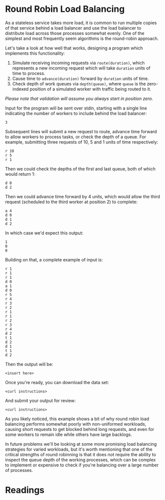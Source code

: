 
# Round Robin Load Balancing

As a stateless service takes more load, it is common to run multiple copies of that
service behind a load balancer and use the load balancer to distribute load across those
processes somewhat evenly. One of the simplest and most frequently seem algorithms is
the round-robin approach.

Let's take a look at how well that works, designing a program which implements this functionality:

1. Simulate receiving incoming requests via `route(duration)`,
    which represents a new incoming request which will take `duration` units of time to process.
2. Cause time to `advance(duration)` forward by `duration` units of time.
3. Check depth of work queues via `depth(queue)`, where `queue` is the zero-indexed
    position of a simulated worker with traffic being routed to it.

*Please note that validation will assume you always start in position zero.*

Input for the program will be sent over stdin, starting with a single
line indicating the number of workers to include behind the load balancer:

    3

Subsequent lines will submit a new request to route, advance time forward
to allow workers to process tasks, or check the depth of a queue. For example,
submitting three requests of 10, 5 and 1 units of time respectively:

    r 10
    r 5
    r 1

Then we could check the depths of the first and last queue,
both of which would return 1:

    d 0
    d 2

Then we could advance time forward by 4 units, which would allow the
third request (scheduled to the third worker at position 2) to complete:

    a 4
    d 0
    d 1
    d 2

In which case we'd expect this output:

    1
    0
    0

Building on that, a complete example of input is:

    r 1
    r 1
    r 1
    d 0
    a 1
    d 0
    r 5
    r 4
    r 3
    r 2
    r 1
    r 1
    r 2
    r 3
    r 4
    d 2
    t 1
    d 2
    d 1
    t 1
    d 2

Then the output will be:

    <insert here>


Once you're ready, you can download the data set:

    <curl instructions>

And submit your output for review:

    <curl instructions>

As you likely noticed, this example shows a bit of why
round robin load balancing performs somewhat poorly with
non-uniformed workloads, causing short requests to get blocked
behind long requests, and even for some workers to remain idle
while others have large backlogs.

In future problems we'll be looking at some more promising load
balancing strategies for varied workloads, but it's worth mentioning
that one of the critical strengths of round robinning is that it does
not require the ability to inspect the queue depth of the working processes,
which can be complex to implement or expensive to check
if you're balancing over a large number of processes.


# Readings

